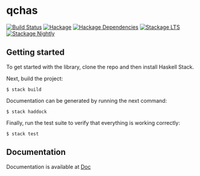 # qchas

[![Build Status][travis-badge]][travis]
[![Hackage][hackage-badge]][hackage]
[![Hackage Dependencies][hackage-deps-badge]][hackage-deps]
[![Stackage LTS][stackage-lts-badge]][stackage-lts]
[![Stackage Nightly][stackage-nightly-badge]][stackage-nightly]




## Getting started

To get started with the library, clone the repo and then install Haskell Stack.

Next, build the project:

```
$ stack build

```
Documentation can be generated by running the next command:

```
$ stack haddock

```

Finally, run the test suite to verify that everything is working correctly:

```
$ stack test
```

## Documentation

Documentation is available at [Doc](https://ardeleanasm.github.io/qchas/)


[travis]:        <https://travis-ci.org/ardeleanasm/qchas>
[travis-badge]:  <https://travis-ci.org/ardeleanasm/qchas.svg?branch=master>
[hackage]:       <https://hackage.haskell.org/package/qchas>
[hackage-badge]: <https://img.shields.io/hackage/v/qchas.svg>
[hackage-deps-badge]: <https://img.shields.io/hackage-deps/v/qchas.svg>
[hackage-deps]: <http://packdeps.haskellers.com/feed?needle=qchas>
[stackage-lts-badge]: <http://stackage.org/package/qchas/badge/lts>
[stackage-nightly-badge]: <http://stackage.org/package/qchas/badge/nightly>
[stackage-lts]: <http://stackage.org/lts/package/qchas>
[stackage-nightly]: <http://stackage.org/nightly/package/qchas>



